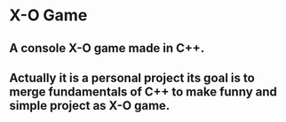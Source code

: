 # X-O Game
## A console X-O game made in C++.
## Actually it is a personal project its goal is to merge fundamentals of C++ to make funny and simple project as X-O game.
